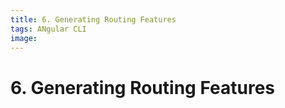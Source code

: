 ```yaml
---
title: 6. Generating Routing Features
tags: ANgular CLI
image:
---
```


# 6. Generating Routing Features
